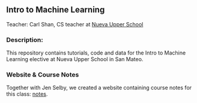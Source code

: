 ## Intro to Machine Learning
Teacher: Carl Shan, CS teacher at [Nueva Upper School](http://www.nuevaschool.org/)

### Description:
This repository contains tutorials, code and data for the Intro to Machine Learning elective at Nueva Upper School in San Mateo.

### Website & Course Notes
Together with Jen Selby, we created a website containing course notes for this class: [notes](https://jennselby.github.io/MachineLearningCourseNotes/).

